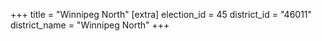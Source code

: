 +++
title = "Winnipeg North"
[extra]
election_id = 45
district_id = "46011"
district_name = "Winnipeg North"
+++
